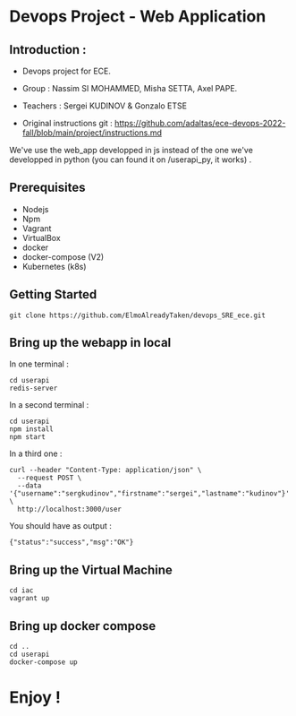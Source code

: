 # Devops Project - Web Application

## Introduction :
* Devops project for ECE.
* Group : Nassim SI MOHAMMED, Misha SETTA, Axel PAPE.
* Teachers : Sergei KUDINOV & Gonzalo ETSE

* Original instructions git : https://github.com/adaltas/ece-devops-2022-fall/blob/main/project/instructions.md

We've use the web_app developped in js instead of the one we've developped in python (you can found it on /userapi_py, it works) .

## Prerequisites

* Nodejs
* Npm
* Vagrant
* VirtualBox
* docker
* docker-compose (V2)
* Kubernetes (k8s)

## Getting Started

```
git clone https://github.com/ElmoAlreadyTaken/devops_SRE_ece.git
```

## Bring up the webapp in local

In one terminal :
```
cd userapi
redis-server
```

In a second terminal :
```
cd userapi
npm install
npm start
```

In a third one :
```
curl --header "Content-Type: application/json" \
  --request POST \
  --data '{"username":"sergkudinov","firstname":"sergei","lastname":"kudinov"}' \
  http://localhost:3000/user
```

You should have as output :
```
{"status":"success","msg":"OK"}
```

## Bring up the Virtual Machine

```
cd iac
vagrant up
```

## Bring up docker compose

```
cd ..
cd userapi
docker-compose up
```

# Enjoy !
